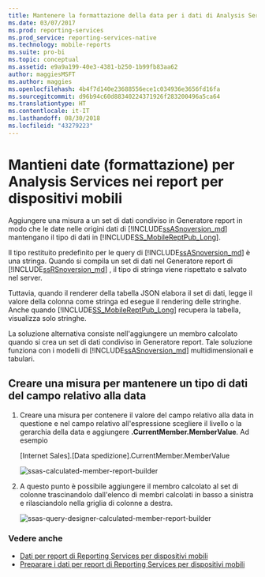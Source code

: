 ```yaml
---
title: Mantenere la formattazione della data per i dati di Analysis Services nei report per dispositivi mobili | Reporting Services | Microsoft Docs
ms.date: 03/07/2017
ms.prod: reporting-services
ms.prod_service: reporting-services-native
ms.technology: mobile-reports
ms.suite: pro-bi
ms.topic: conceptual
ms.assetid: e9a9a199-40e3-4381-b250-1b99fb83aa62
author: maggiesMSFT
ms.author: maggies
ms.openlocfilehash: 4b4f7d140e23688556ece1c034936e3656fd16fa
ms.sourcegitcommit: d96b94c60d88340224371926f283200496a5ca64
ms.translationtype: HT
ms.contentlocale: it-IT
ms.lasthandoff: 08/30/2018
ms.locfileid: "43279223"
---
```

# <a name="retain-date-formatting-for-analysis-services-in-mobile-reports"></a>Mantieni date (formattazione) per Analysis Services nei report per dispositivi mobili
Aggiungere una misura a un set di dati condiviso in Generatore report in modo che le date nelle origini dati di [!INCLUDE[ssASnoversion_md](../../includes/ssasnoversion-md.md)] mantengano il tipo di dati in [!INCLUDE[SS_MobileReptPub_Long](../../includes/ss-mobilereptpub-short.md)].

Il tipo restituito predefinito per le query di [!INCLUDE[ssASnoversion_md](../../includes/ssasnoversion-md.md)] è una stringa.  Quando si compila un set di dati nel Generatore report di [!INCLUDE[ssRSnoversion_md](../../includes/ssrsnoversion-md.md)] , il tipo di stringa viene rispettato e salvato nel server. 

Tuttavia, quando il renderer della tabella JSON elabora il set di dati, legge il valore della colonna come stringa ed esegue il rendering delle stringhe.  Anche quando [!INCLUDE[SS_MobileReptPub_Long](../../includes/ss-mobilereptpub-long.md)] recupera la tabella, visualizza solo stringhe.

La soluzione alternativa consiste nell'aggiungere un membro calcolato quando si crea un set di dati condiviso in Generatore report. Tale soluzione funziona con i modelli di [!INCLUDE[ssASnoversion_md](../../includes/ssasnoversion-md.md)] multidimensionali e tabulari.

## <a name="create-a-measure-to-retain-a-date-field-data-type"></a>Creare una misura per mantenere un tipo di dati del campo relativo alla data

1. Creare una misura per contenere il valore del campo relativo alla data in questione e nel campo relativo all'espressione scegliere il livello o la gerarchia della data e aggiungere **.CurrentMember.MemberValue**. Ad esempio
 
   [Internet Sales].[Data spedizione].CurrentMember.MemberValue
   
   ![ssas-calculated-member-report-builder](../../reporting-services/mobile-reports/media/ssas-calculated-member-report-builder.png)
   
2. A questo punto è possibile aggiungere il membro calcolato al set di colonne trascinandolo dall'elenco di membri calcolati in basso a sinistra e rilasciandolo nella griglia di colonne a destra.  

   ![ssas-query-designer-calculated-member-report-builder](../../reporting-services/mobile-reports/media/ssas-query-designer-calculated-member-report-builder.png) 
   
### <a name="see-also"></a>Vedere anche

-  [Dati per report di Reporting Services per dispositivi mobili](../../reporting-services/mobile-reports/data-for-reporting-services-mobile-reports.md)
-  [Preparare i dati per report di Reporting Services per dispositivi mobili](../../reporting-services/mobile-reports/prepare-data-for-reporting-services-mobile-reports.md)
